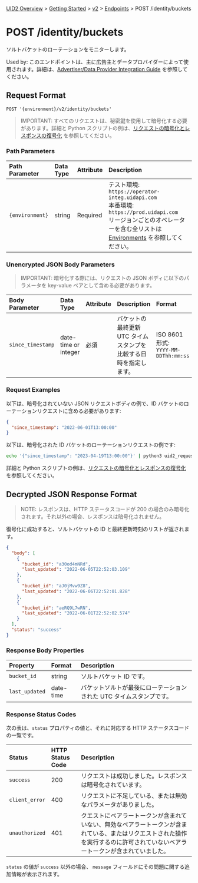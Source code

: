 [UID2 Overview](../../../README-ja.md) > [Getting Started](../../README.md) > [v2](../summary-doc-v2.md) > [Endpoints](summary-endpoints.md) > POST /identity/buckets

# POST /identity/buckets

ソルトバケットのローテーションをモニターします。

Used by: このエンドポイントは、主に広告主とデータプロバイダーによって使用されます。詳細は、[Advertiser/Data Provider Integration Guide](../guides/advertiser-dataprovider-guide.md) を参照してください。

## Request Format

`POST '{environment}/v2/identity/buckets'`

> IMPORTANT: すべてのリクエストは、秘密鍵を使用して暗号化する必要があります。詳細と Python スクリプトの例は、[リクエストの暗号化とレスポンスの復号化](../getting-started/gs-encryption-decryption.md) を参照してください。

### Path Parameters

| Path Parameter  | Data Type | Attribute | Description                                                                                                                                                                                                   |
| :-------------- | :-------- | :-------- | :------------------------------------------------------------------------------------------------------------------------------------------------------------------------------------------------------------ |
| `{environment}` | string    | Required  | テスト環境: `https://operator-integ.uidapi.com`<br/>本番環境: `https://prod.uidapi.com`<br/>リージョンごとのオペレーターを含む全リストは [Environments](../summary-doc-v2.md#environments) を参照してください。 |

### Unencrypted JSON Body Parameters

> IMPORTANT: 暗号化する際には、リクエストの JSON ボディに以下のパラメータを key-value ペアとして含める必要があります。

| Body Parameter    | Data Type            | Attribute | Description                                                       | Format                                   |
| :---------------- | :------------------- | :-------- | :---------------------------------------------------------------- | :--------------------------------------- |
| `since_timestamp` | date-time or integer | 必須      | バケットの最終更新 UTC タイムスタンプを比較する日時を指定します。 | ISO 8601 形式:<br/>`YYYY-MM-DDThh:mm:ss` |

### Request Examples

以下は、暗号化されていない JSON リクエストボディの例で、ID バケットのローテーションリクエストに含める必要があります:

```json
{
  "since_timestamp": "2022-06-01T13:00:00"
}
```

以下は、暗号化された ID バケットのローテーションリクエストの例です:

```sh
echo '{"since_timestamp": "2023-04-19T13:00:00"}' | python3 uid2_request.py https://prod.uidapi.com/v2/identity/buckets [Your-Client-API-Key] [Your-Client-Secret]
```

詳細と Python スクリプトの例は、[リクエストの暗号化とレスポンスの復号化](../getting-started/gs-encryption-decryption.md) を参照してください。

## Decrypted JSON Response Format

> NOTE: レスポンスは、HTTP ステータスコードが 200 の場合のみ暗号化されます。それ以外の場合、レスポンスは暗号化されません。

復号化に成功すると、ソルトバケットの ID と最終更新時刻のリストが返されます。

```json
{
  "body": [
    {
      "bucket_id": "a30od4mNRd",
      "last_updated": "2022-06-05T22:52:03.109"
    },
    {
      "bucket_id": "aJ0jMvw9Z8",
      "last_updated": "2022-06-06T22:52:01.828"
    },
    {
      "bucket_id": "aeRQ9L7wRN",
      "last_updated": "2022-06-01T22:52:02.574"
    }
  ],
  "status": "success"
}
```

### Response Body Properties

| Property       | Format    | Description                                                     |
| :------------- | :-------- | :-------------------------------------------------------------- |
| `bucket_id`    | string    | ソルトバケット ID です。                                        |
| `last_updated` | date-time | バケットソルトが最後にローテーションされた UTC タイムスタンプです。 |

### Response Status Codes

次の表は、`status` プロパティの値と、それに対応する HTTP ステータスコードの一覧です。

| Status         | HTTP Status Code | Description                                                                                                                                                                    |
| :------------- | :--------------- | :----------------------------------------------------------------------------------------------------------------------------------------------------------------------------- |
| `success`      | 200              | リクエストは成功しました。レスポンスは暗号化されています。                                                                                                                     |
| `client_error` | 400              | リクエストに不足している、または無効なパラメータがありました。                                                                                                                 |
| `unauthorized` | 401              | クエストにベアラートークンが含まれていない、無効なベアラートークンが含まれている、またはリクエストされた操作を実行するのに許可されていないベアラートークンが含まれていました。 |

`status` の値が `success` 以外の場合、 `message` フィールドにその問題に関する追加情報が表示されます。
